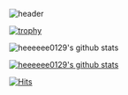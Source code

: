 ![header](https://capsule-render.vercel.app/api?type=waving&color=timeGradient&height=300&section=header&text=Heesu%20Jung😄&fontSize=90&animation=twinkling)




[![trophy](https://github-profile-trophy.vercel.app/?username=heeeeee0129)](https://github.com/ryo-ma/github-profile-trophy)


![heeeeee0129's github stats](https://github-readme-stats.vercel.app/api?username=heeeeee0129&show_icons=true)


[![heeeeee0129's github stats](https://github-readme-stats.vercel.app/api/top-langs/?username=heeeeee0129&show_icons=true&hide_border=true&title_color=004386&icon_color=004386&layout=compact)](https://github.com/heeeeee0129)

[![Hits](https://hits.seeyoufarm.com/api/count/incr/badge.svg?url=https%3A%2F%2Fgithub.com%2Fheeeeee0129%2Fhit-counter&count_bg=%2379C83D&title_bg=%23555555&icon=&icon_color=%23E7E7E7&title=hits&edge_flat=false)](https://hits.seeyoufarm.com)